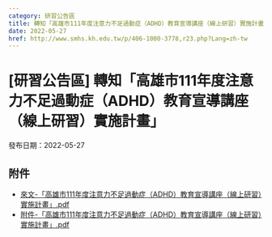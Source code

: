 ```yaml
---
category: 研習公告區
title: 轉知「高雄市111年度注意力不足過動症（ADHD）教育宣導講座（線上研習）實施計畫」
date: 2022-05-27
href: http://www.smhs.kh.edu.tw/p/406-1000-3778,r23.php?Lang=zh-tw
---
```


# [研習公告區] 轉知「高雄市111年度注意力不足過動症（ADHD）教育宣導講座（線上研習）實施計畫」

發布日期：2022-05-27



## 附件

- [來文-「高雄市111年度注意力不足過動症（ADHD）教育宣導講座（線上研習）實施計畫」.pdf](https://www.smhs.kh.edu.tw/var/file/0/1000/attach/92/pta_3544_6172975_20481.pdf)
- [附件-「高雄市111年度注意力不足過動症（ADHD）教育宣導講座（線上研習）實施計畫」.pdf](https://www.smhs.kh.edu.tw/var/file/0/1000/attach/92/pta_3545_5826222_20482.pdf)
